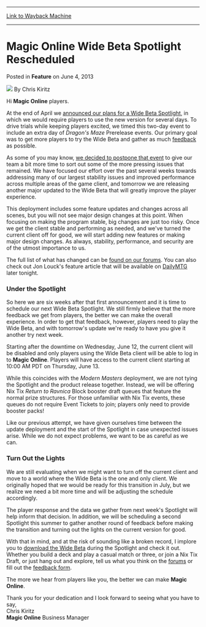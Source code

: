 
---
[Link to Wayback Machine](https://web.archive.org/web/20210502074430/https://magic.wizards.com/en/articles/archive/feature/magic-online-wide-beta-spotlight-rescheduled-2013-06-04)

[_metadata_:wayback_url]:- "https://magic.wizards.com/en/articles/archive/feature/magic-online-wide-beta-spotlight-rescheduled-2013-06-04"
[_metadata_:wayback_raw_url]:- "https://web.archive.org/web/20210502074430id_/https://magic.wizards.com/en/articles/archive/feature/magic-online-wide-beta-spotlight-rescheduled-2013-06-04"
[_metadata_:wayback_capture_timestamp]:- "2021-05-02 07:44:30+00:00"
[_metadata_:description]:- "Hi Magic Online players. At the end of April we announced our plans for a Wide Beta Spotlight, in which we would require players to use the new version for several days. To drive trials while keeping players excited, we timed this two-day event to include an extra day of Dragon's Maze Prerelease events. Our primary goal was to get more players to try the Wide Beta and gather"
[_metadata_:generator]:- "Drupal 7 (http://drupal.org)"
---


Magic Online Wide Beta Spotlight Rescheduled
============================================



 Posted in **Feature**
 on June 4, 2013 






![](https://media.magic.wizards.com/styles/auth_small/public/images/hero/wizardslogo_thumb.jpg)
By Chris Kiritz











Hi **Magic Online** players. 

At the end of April we [announced our plans for a Wide Beta Spotlight](/en/articles/archive/magic-online-wide-beta-spotlight-2013-04-23), in which we would require players to use the new version for several days. To drive trials while keeping players excited, we timed this two-day event to include an extra day of *Dragon's Maze* Prerelease events. Our primary goal was to get more players to try the Wide Beta and gather as much [feedback](http://www.surveygizmo.com/s3/1028055/Magic-Online-Wide-Beta-Feedback-Form) as possible.

As some of you may know, [we decided to postpone that event](/en/node/687451) to give our team a bit more time to sort out some of the more pressing issues that remained. We have focused our effort over the past several weeks towards addressing many of our largest stability issues and improved performance across multiple areas of the game client, and tomorrow we are releasing another major updated to the Wide Beta that will greatly improve the player experience.

This deployment includes some feature updates and changes across all scenes, but you will not see major design changes at this point. When focusing on making the program stable, big changes are just too risky. Once we get the client stable and performing as needed, and we've turned the current client off for good, we will start adding new features or making major design changes. As always, stability, performance, and security are of the utmost importance to us.

The full list of what has changed can be [found on our forums](http://community.wizards.com/go/thread/view/75846/29466403/Wide_Beta_Changelist). You can also check out Jon Louck's feature article that will be available on [DailyMTG](http://www.wizards.com/Magic/Magazine/Default.aspx) later tonight. 

### Under the Spotlight

So here we are six weeks after that first announcement and it is time to schedule our next Wide Beta Spotlight. We still firmly believe that the more feedback we get from players, the better we can make the overall experience. In order to get that feedback, however, players need to play the Wide Beta, and with tomorrow's update we're ready to have you give it another try next week. 

Starting after the downtime on Wednesday, June 12, the current client will be disabled and only players using the Wide Beta client will be able to log in to **Magic Online**. Players will have access to the current client starting at 10:00 AM PDT on Thursday, June 13. 

While this coincides with the *Modern Masters* deployment, we are not tying the Spotlight and the product release together. Instead, we will be offering Nix Tix *Return to Ravnica* Block booster draft queues that feature the normal prize structures. For those unfamiliar with Nix Tix events, these queues do not require Event Tickets to join; players only need to provide booster packs! 

Like our previous attempt, we have given ourselves time between the update deployment and the start of the Spotlight in case unexpected issues arise. While we do not expect problems, we want to be as careful as we can. 

### Turn Out the Lights

We are still evaluating when we might want to turn off the current client and move to a world where the Wide Beta is the one and only client. We originally hoped that we would be ready for this transition in July, but we realize we need a bit more time and will be adjusting the schedule accordingly. 

The player response and the data we gather from next week's Spotlight will help inform that decision. In addition, we will be scheduling a second Spotlight this summer to gather another round of feedback before making the transition and turning out the lights on the current version for good. 

With that in mind, and at the risk of sounding like a broken record, I implore you to [download the Wide Beta](http://mtgoclientdepot.onlinegaming.wizards.com/setup.exe) during the Spotlight and check it out. Whether you build a deck and play a casual match or three, or join a Nix Tix Draft, or just hang out and explore, tell us what you think on the [forums](http://community.wizards.com/go/forum/view/75846/135046/Magic_Online_General) or fill out the [feedback form](http://www.surveygizmo.com/s3/1028055/Magic-Online-Wide-Beta-Feedback-Form). 

The more we hear from players like you, the better we can make **Magic Online**. 

Thank you for your dedication and I look forward to seeing what you have to say,   
 Chris Kiritz  
**Magic Online** Business Manager  








